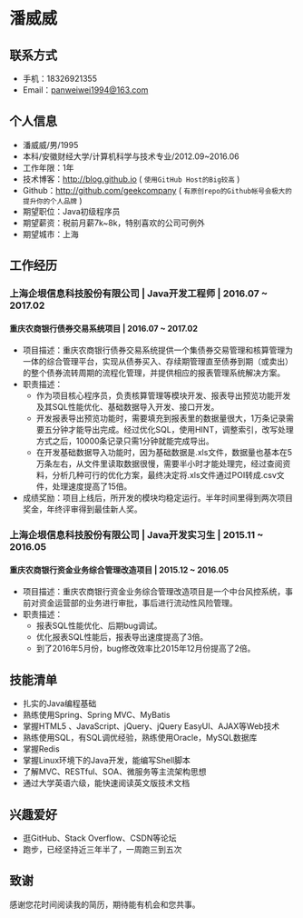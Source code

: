 # 潘威威

## 联系方式
- 手机：18326921355
- Email：panweiwei1994@163.com

## 个人信息

 - 潘威威/男/1995
 - 本科/安徽财经大学/计算机科学与技术专业/2012.09~2016.06
 - 工作年限：1年
 - 技术博客：http://blog.github.io ( ``` 使用GitHub Host的Big较高 ```  )
 - Github：http://github.com/geekcompany ( ``` 有原创repo的Github帐号会极大的提升你的个人品牌 ```  )
 - 期望职位：Java初级程序员
 - 期望薪资：税前月薪7k~8k，特别喜欢的公司可例外
 - 期望城市：上海


## 工作经历

### 上海企垠信息科技股份有限公司 | Java开发工程师 | 2016.07 ~ 2017.02

#### 重庆农商银行债券交易系统项目  | 2016.07 ~ 2017.02
 - 项目描述：重庆农商银行债券交易系统提供一个集债券交易管理和核算管理为一体的综合管理平台，实现从债券买入、存续期管理直至债券到期（或卖出）的整个债券流转周期的流程化管理，并提供相应的报表管理系统解决方案。
 - 职责描述：
   - 作为项目核心程序员，负责核算管理等模块开发、报表导出预览功能开发及其SQL性能优化、基础数据导入开发、接口开发。
   - 开发报表导出预览功能时，需要填充到报表里的数据量很大，1万条记录需要五分钟才能导出完成。经过优化SQL，使用HINT，调整索引，改写处理方式之后，10000条记录只需1分钟就能完成导出。
   - 在开发基础数据导入功能时，因为基础数据是.xls文件，数据量也基本在5万条左右，从文件里读取数据很慢，需要半小时才能处理完，经过查阅资料，分析几种可行的优化方案，最终决定将.xls文件通过POI转成.csv文件，处理速度提高了15倍。
 - 成绩奖励：项目上线后，所开发的模块均稳定运行。半年时间里得到两次项目奖金，年终评审得到最佳新人奖。

### 上海企垠信息科技股份有限公司 | Java开发实习生 | 2015.11 ~ 2016.05

#### 重庆农商银行资金业务综合管理改造项目 | 2015.12 ~ 2016.05
 - 项目描述：重庆农商银行资金业务综合管理改造项目是一个中台风控系统，事前对资金运营部的业务进行审批，事后进行流动性风险管理。
 - 职责描述：
   - 报表SQL性能优化、后期bug调试。
   - 优化报表SQL性能后，报表导出速度提高了3倍。
   - 到了2016年5月份，bug修改效率比2015年12月份提高了2倍。

## 技能清单

- 扎实的Java编程基础
- 熟练使用Spring、Spring MVC、MyBatis
- 掌握HTML5 、JavaScript、jQuery、jQuery EasyUI、AJAX等Web技术
- 熟练使用SQL，有SQL调优经验，熟练使用Oracle，MySQL数据库
- 掌握Redis
- 掌握Linux环境下的Java开发，能编写Shell脚本
- 了解MVC、RESTful、SOA、微服务等主流架构思想
- 通过大学英语六级，能快速阅读英文版技术文档

## 兴趣爱好
- 逛GitHub、Stack Overflow、CSDN等论坛
- 跑步，已经坚持近三年半了，一周跑三到五次

## 致谢
感谢您花时间阅读我的简历，期待能有机会和您共事。
